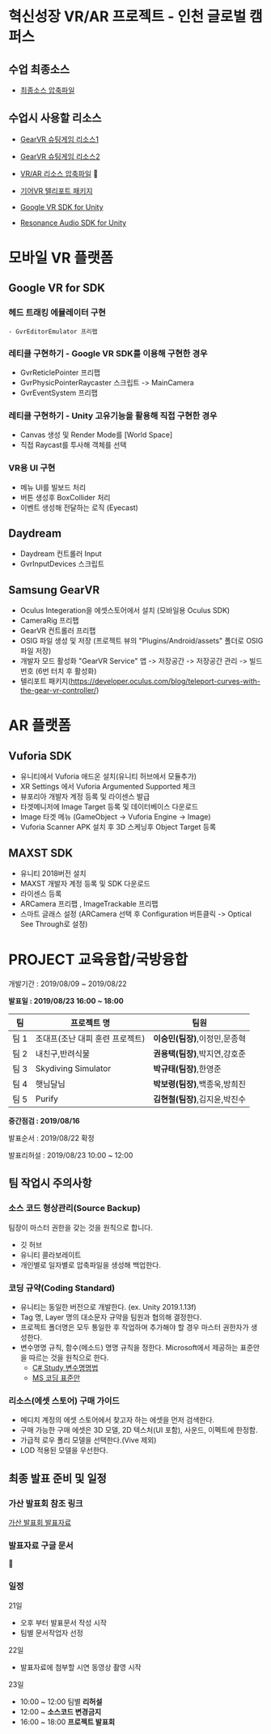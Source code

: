 # 혁신성장 VR/AR 프로젝트 - 인천 글로벌 캠퍼스

## 수업 최종소스

- [최종소스 압축파일](https://1drv.ms/u/s!Asker0nVo1TS1dlW8GDXBVRmbWR9WA?e=WPd8Fq)

## 수업시 사용할 리소스

- [GearVR 슈팅게임 리소스1](https://1drv.ms/u/s!Asker0nVo1TS1oxoY4A-ApseuBkRXQ?e=6oeM5p)

- [GearVR 슈팅게임 리소스2](https://1drv.ms/u/s!Asker0nVo1TS1oxp1Zao5xauQi6ulw?e=4lKD1S)

- [VR/AR 리소스 압축파일](https://1drv.ms/u/s!Asker0nVo1TSyM8AZdw_r2Wt05-zgg?e=yZwd3B)

- [기어VR 텔리포트 패키지](https://developer.oculus.com/blog/teleport-curves-with-the-gear-vr-controller/)

- [Google VR SDK for Unity](https://github.com/googlevr/gvr-unity-sdk/releases)

- [Resonance Audio SDK for Unity](https://github.com/resonance-audio/resonance-audio-unity-sdk/releases)


# 모바일 VR 플랫폼

## Google VR for SDK

### 헤드 트래킹 에뮬레이터 구현
    - GvrEditorEmulator 프리팹

### 레티클 구현하기 - Google VR SDK를 이용해 구현한 경우
- GvrReticlePointer 프리팹 
- GvrPhysicPointerRaycaster 스크립트 -> MainCamera
- GvrEventSystem 프리팹

### 레티클 구현하기 - Unity 고유기능을 활용해 직접 구현한 경우
- Canvas 생성 및 Render Mode를 [World Space]
- 직접 Raycast를 투사해 객체를 선택

### VR용 UI 구현
- 메뉴 UI를 빌보드 처리
- 버튼 생성후 BoxCollider 처리
- 이벤트 생성해 전달하는 로직 (Eyecast)

## Daydream
- Daydream 컨트롤러 Input
- GvrInputDevices 스크립트

## Samsung GearVR
- Oculus Integeration을 에셋스토어에서 설치 (모바일용 Oculus SDK)
- CameraRig 프리팹
- GearVR 컨트롤러 프리팹
- OSIG 파일 생성 및 저장 (프로젝트 뷰의 "Plugins/Android/assets" 폴더로 OSIG 파일 저장)
- 개발자 모드 활성화 "GearVR Service" 앱 -> 저장공간 -> 저장공간 관리 -> 빌드번호 (6번 터치 후 활성화)
- 텔리포트 패키지(https://developer.oculus.com/blog/teleport-curves-with-the-gear-vr-controller/)

# AR 플랫폼

## Vuforia SDK
- 유니티에서 Vuforia 애드온 설치(유니티 허브에서 모듈추가)
- XR Settings 에서 Vuforia Argumented Supported 체크
- 뷰포리아 개발자 계정 등록 및 라이센스 발급
- 타겟메니저에 Image Target 등록 및 데이터베이스 다운로드
- Image 타겟 메뉴 (GameObject -> Vuforia Engine -> Image)
- Vuforia Scanner APK 설치 후 3D 스케닝후 Object Target 등록

## MAXST SDK
- 유니티 2018버전 설치
- MAXST 개발자 계정 등록 및 SDK 다운로드
- 라이센스 등록
- ARCamera 프리팹 , ImageTrackable 프리팹
- 스마트 글래스 설정 (ARCamera 선택 후 Configuration 버튼클릭 -> Optical See Through로 설정)

# PROJECT 교육융합/국방융합

개발기간 : 2019/08/09 ~ 2019/08/22

**발표일 : 2019/08/23 16:00 ~ 18:00**

|팀|프로젝트 명|팀원|
|-|-|-|
|팀 1|조대프(조난 대피 훈련 프로젝트)|**이승민(팀장)**,이정민,문종혁|
|팀 2|내친구,반려식물|**권용택(팀장)**,박지연,강호준|
|팀 3|Skydiving Simulator|**박규태(팀장)**,한영준|
|팀 4|햇님달님|**박보령(팀장)**,백종욱,방희진|
|팀 5|Purify|**김현철(팀장)**,김지윤,박진수|

**중간점검 : 2019/08/16** 

발표순서 : 2019/08/22 확정

발표리허설 : 2019/08/23 10:00 ~ 12:00

## 팀 작업시 주의사항

### 소스 코드 형상관리(Source Backup)
팀장이 마스터 권한을 갖는 것을 원칙으로 합니다.

- 깃 허브
- 유니티 콜라보레이트
- 개인별로 일자별로 압축파일을 생성해 백업한다.

### 코딩 규약(Coding Standard)
- 유니티는 동일한 버전으로 개발한다. (ex. Unity 2019.1.13f)
- Tag 명, Layer 명의 대소문자 규약을 팀원과 협의해 결정한다.
- 프로젝트 폴더명은 모두 통일한 후 작업하며 추가해야 할 경우 마스터 권한자가 생성한다.
- 변수명명 규칙, 함수(메소드) 명명 규칙을 정한다. Microsoft에서 제공하는 표준안을 따르는 것을 원칙으로 한다. 
    - [C# Study 변수명명법](http://www.csharpstudy.com/Guide/Guide-naming.aspx)
    - [MS 코딩 표준안](https://docs.microsoft.com/ko-kr/dotnet/csharp/programming-guide/inside-a-program/coding-conventions)

### 리소스(에셋 스토어) 구매 가이드
- 메디치 계정의 에셋 스토어에서 찾고자 하는 에셋을 먼저 검색한다.
- 구매 가능한 구매 에셋은 3D 모델, 2D 텍스처(UI 포함), 사운드, 이펙트에 한정함.
- 가급적 로우 폴리 모델을 선택한다.(Vive 제외)
- LOD 적용된 모델을 우선한다.

## 최종 발표 준비 및 일정
### 가산 발표회 참조 링크
[가산 발표회 발표자료](https://docs.google.com/presentation/d/1Wi4CPOxZsDX_MSDc5-Cf3IT8eme0nka0bkgZK7LOFsM/edit#slide=id.g5df383f5be_5_66)

### 발표자료 구글 문서
[](https://docs.google.com/presentation/d/1xkjsEPpNUXvr5I4SFbCv2s6nHFZQSIDbWUe_DkwHEK4/edit#slide=id.p)

### 일정
21일 
- 오후 부터 발표문서 작성 시작
- 팀별 문서작업자 선정

22일 
- 발표자료에 첨부할 시연 동영상 촬영 시작

23일 
- 10:00 ~ 12:00 팀별 **리허설**
- 12:00 ~ **소스코드 변경금지**
- 16:00 ~ 18:00 **프로젝트 발표회**
